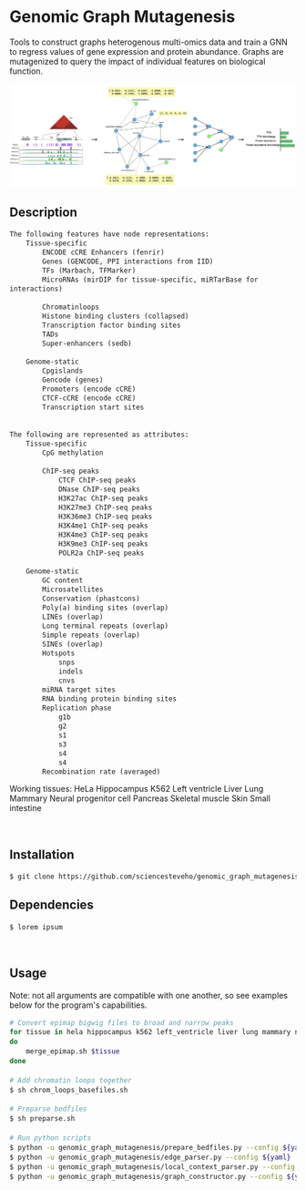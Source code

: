 # Genomic Graph Mutagenesis
Tools to construct graphs heterogenous multi-omics data and train a GNN to regress values of gene expression and protein abundance. Graphs are mutagenized to query the impact of individual features on biological function.
&nbsp;

<div align="center">
    <img src='docs/_static/placeholder.png'>
</div>

## Description
    The following features have node representations:
        Tissue-specific
            ENCODE cCRE Enhancers (fenrir)
            Genes (GENCODE, PPI interactions from IID)
            TFs (Marbach, TFMarker)
            MicroRNAs (mirDIP for tissue-specific, miRTarBase for interactions)

            Chromatinloops
            Histone binding clusters (collapsed)
            Transcription factor binding sites 
            TADs
            Super-enhancers (sedb)

        Genome-static
            Cpgislands
            Gencode (genes)
            Promoters (encode cCRE)
            CTCF-cCRE (encode cCRE)
            Transcription start sites


    The following are represented as attributes:
        Tissue-specific
            CpG methylation

            ChIP-seq peaks
                CTCF ChIP-seq peaks
                DNase ChIP-seq peaks
                H3K27ac ChIP-seq peaks
                H3K27me3 ChIP-seq peaks
                H3K36me3 ChIP-seq peaks
                H3K4me1 ChIP-seq peaks
                H3K4me3 ChIP-seq peaks
                H3K9me3 ChIP-seq peaks
                POLR2a ChIP-seq peaks

        Genome-static
            GC content
            Microsatellites
            Conservation (phastcons)
            Poly(a) binding sites (overlap)
            LINEs (overlap)
            Long terminal repeats (overlap)
            Simple repeats (overlap)
            SINEs (overlap)
            Hotspots
                snps
                indels
                cnvs 
            miRNA target sites
            RNA binding protein binding sites
            Replication phase
                g1b
                g2
                s1
                s3
                s4
                s4
            Recombination rate (averaged)


Working tissues:
    HeLa
    Hippocampus
    K562
    Left ventricle
    Liver
    Lung
    Mammary
    Neural progenitor cell
    Pancreas
    Skeletal muscle
    Skin
    Small intestine

&nbsp;

## Installation

```sh
$ git clone https://github.com/sciencesteveho/genomic_graph_mutagenesis.git
```

## Dependencies

```sh
$ lorem ipsum
```
&nbsp;

## Usage


Note: not all arguments are compatible with one another, so see examples below for the program's capabilities.
```sh
# Convert epimap bigwig files to broad and narrow peaks
for tissue in hela hippocampus k562 left_ventricle liver lung mammary npc pancreas skeletal_muscle skin small_intestine;
do
    merge_epimap.sh $tissue
done

# Add chromatin loops together
$ sh chrom_loops_basefiles.sh

# Preparse bedfiles
$ sh preparse.sh

# Run python scripts
$ python -u genomic_graph_mutagenesis/prepare_bedfiles.py --config ${yaml}
$ python -u genomic_graph_mutagenesis/edge_parser.py --config ${yaml}
$ python -u genomic_graph_mutagenesis/local_context_parser.py --config ${yaml}
$ python -u genomic_graph_mutagenesis/graph_constructor.py --config ${yaml}
```
